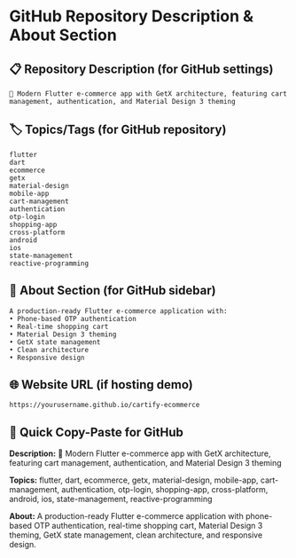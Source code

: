 # GitHub Repository Description & About Section

## 📋 Repository Description (for GitHub settings)
```
🛒 Modern Flutter e-commerce app with GetX architecture, featuring cart management, authentication, and Material Design 3 theming
```

## 🏷️ Topics/Tags (for GitHub repository)
```
flutter
dart
ecommerce
getx
material-design
mobile-app
cart-management
authentication
otp-login
shopping-app
cross-platform
android
ios
state-management
reactive-programming
```

## 📝 About Section (for GitHub sidebar)
```
A production-ready Flutter e-commerce application with:
• Phone-based OTP authentication
• Real-time shopping cart
• Material Design 3 theming
• GetX state management
• Clean architecture
• Responsive design
```

## 🌐 Website URL (if hosting demo)
```
https://yourusername.github.io/cartify-ecommerce
```

## 🔗 Quick Copy-Paste for GitHub

**Description:**
🛒 Modern Flutter e-commerce app with GetX architecture, featuring cart management, authentication, and Material Design 3 theming

**Topics:**
flutter, dart, ecommerce, getx, material-design, mobile-app, cart-management, authentication, otp-login, shopping-app, cross-platform, android, ios, state-management, reactive-programming

**About:**
A production-ready Flutter e-commerce application with phone-based OTP authentication, real-time shopping cart, Material Design 3 theming, GetX state management, clean architecture, and responsive design.
